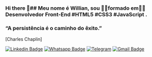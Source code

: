 ### Hi there 👋## Meu nome é Willian, sou 👨‍🎓formado em👨‍💻Desenvolvedor Front-End  #HTML5 #CSS3  #JavaScript .


###  “A persistência é o caminho do êxito.”
[Charles Chaplin]


[![Linkedin Badge](https://img.shields.io/badge/-Linkedin-6633cc?style=flat-square&logo=Linkedin&logoColor=white&color=black&link=https://www.linkedin.com/in/willian-marcos-dos-santos-962782180/)](https://www.linkedin.com/in/willian-marcos-dos-santos-962782180/)
[![Whatsapp Badge](https://img.shields.io/badge/-WhatsApp-6633cc?style=flat-square&logo=Whatsapp&logoColor=white&color=black&link=https://whats.link/willian40)](https://whats.link/willian40)
[![Telegram](https://img.shields.io/badge/-Telegram-6633cc?style=flat-square&logo=Telegram&logoColor=white&color=black&link=https://t.me/wms40)](https://t.me/wms40)
[![Gmail Badge](https://img.shields.io/badge/-Gmail-c14438?style=flat-square&logo=Gmail&logoColor=white&color=black&link=mailto:will_up32@gmail.com)](mailto:will_up32@gmail.com)






<!--
**wmsantos40/wmsantos40** is a ✨ _special_ ✨ repository because its `README.md` (this file) appears on your GitHub profile.

Here are some ideas to get you started:

- 🔭 I’m currently working on ...
- 🌱 I’m currently learning ...
- 👯 I’m looking to collaborate on ...
- 🤔 I’m looking for help with ...
- 💬 Ask me about ...
- 📫 How to reach me: ...
- 😄 Pronouns: ...
- ⚡ Fun fact: ...
-->


<!--
**wmsantos40/wmsantos40** is a ✨ _special_ ✨ repository because its `README.md` (this file) appears on your GitHub profile.

Here are some ideas to get you started:

- 🔭 I’m currently working on ...
- 🌱 I’m currently learning ...
- 👯 I’m looking to collaborate on ...
- 🤔 I’m looking for help with ...
- 💬 Ask me about ...
- 📫 How to reach me: ...
- 😄 Pronouns: ...
- ⚡ Fun fact: ...
-->

